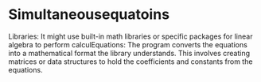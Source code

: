 # Simultaneousequatoins
Libraries: It might use built-in math libraries or specific packages for linear algebra to perform calculEquations: The program converts the equations into a mathematical format the library understands. This  involves creating matrices or data structures to hold the coefficients and constants from the equations.
